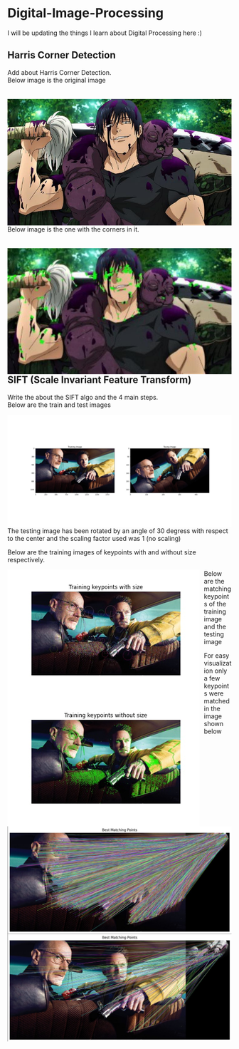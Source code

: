 # Digital-Image-Processing
I will be updating the things I learn about Digital Processing here :)

## Harris Corner Detection
Add about Harris Corner Detection.<br>
Below image is the original image <br><br><br>
<img src="Images/toji.jpg" alt="Original Image" style="float: left; margin-right: 10px;" /> 


Below image is the one with the corners in it. <br><br><br>
<img src="Images/harris_corner_det.jpg" alt="Original Image" style="float: left; margin-right: 10px;" /> 

## SIFT (Scale Invariant Feature Transform)
Write the about the SIFT algo and the 4 main steps.<br>
Below are the train and test images <br>

<img src="Images/Train_test_images.jpg" alt="Original Image" style="float: left; margin-right: 10px;" /> 

The testing image has been rotated by an angle of 30 degress with respect to the center and the scaling factor used was 1 (no scaling) <br>

Below are the training images of keypoints with and without size respectively. <br>

<img src="Images/train_keypoints_with_size.jpg" alt="Original Image" style="float: left; margin-right: 10px;" /> 
<img src="Images/train_keypoints_without_size.jpg" alt="Original Image" style="float: left; margin-right: 10px;" /> 

Below are the matching keypoints of the training image and the testing image<br>
<img src="Images/matching_keypoints_all.jpg" alt="Original Image" style="float: left; margin-right: 10px;" /> 

For easy visualization only a few keypoints were matched in the image shown below
<img src="Images/matching_keypoints_few.jpg" alt="Original Image" style="float: left; margin-right: 10px;" /> 
